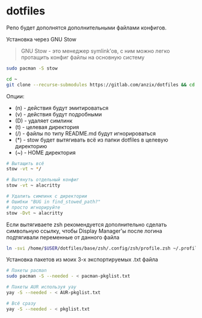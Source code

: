 # dotfiles

Репо будет дополнятся дополнительными файлами конфигов.

Установка через GNU Stow

> GNU Stow - это менеджер symlink’ов, с ним можно легко протащить конфиг файлы на основную систему

```sh
sudo pacman -S stow
```

```sh
cd ~
git clone --recurse-submodules https://gitlab.com/anzix/dotfiles && cd dotfiles/base
```

Опции:

- (n) - действия будут эмитироваться
- (v) - действия будут подробными
- (D) - удаляет симлинк
- (t) - целевая директория
- (/) - файлы по типу README.md будут игнорироваться
- (\*) - stow будет вытягивать всё из папки dotfiles в целевую директорию
- (~) - HOME директория

```sh
# Вытащить всё
stow -vt ~ */
```

```sh
# Вытянуть отдельный конфиг
stow -vt ~ alacritty
```

```sh
# Удалить симлинк с директории
# Ошибки "BUG in find_stowed_path?"
# просто игнорируйте
stow -Dvt ~ alacritty
```

Если вытягиваете zsh рекомендуется дополнительно сделать символьную ссылку, чтобы Display Manager'ы после логина подтягивали переменные от данного файла

```sh
ln -svi /home/$USER/dotfiles/base/zsh/.config/zsh/profile.zsh ~/.profile
```

Установка пакетов из моих 3-х экспортируемых .txt файла

```sh
# Пакеты pacman
sudo pacman -S --needed - < pacman-pkglist.txt

# Пакеты AUR используя yay
yay -S --needed - < AUR-pkglist.txt

# Всё сразу
yay -S --needed - < pkglist.txt
```
